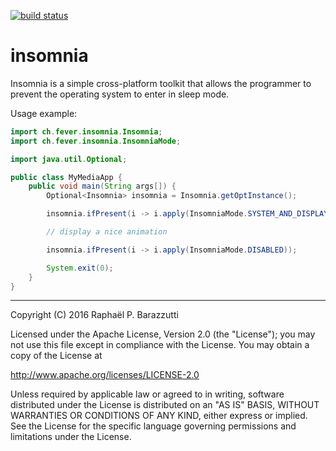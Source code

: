 [![build status](https://secure.travis-ci.org/rbarazzutti/insomnia.svg?branch=master)](http://travis-ci.org/rbarazzutti/insomnia)

# insomnia
Insomnia is a simple cross-platform toolkit that allows the programmer to prevent the operating system to enter in sleep mode.

Usage example:

```java
import ch.fever.insomnia.Insomnia;
import ch.fever.insomnia.InsomniaMode;

import java.util.Optional;

public class MyMediaApp {
    public void main(String args[]) {
        Optional<Insomnia> insomnia = Insomnia.getOptInstance();

        insomnia.ifPresent(i -> i.apply(InsomniaMode.SYSTEM_AND_DISPLAY_UP));

        // display a nice animation

        insomnia.ifPresent(i -> i.apply(InsomniaMode.DISABLED));

        System.exit(0);
    }
}

```

---

Copyright (C) 2016 Raphaël P. Barazzutti

Licensed under the Apache License, Version 2.0 (the "License");
you may not use this file except in compliance with the License.
You may obtain a copy of the License at

http://www.apache.org/licenses/LICENSE-2.0

Unless required by applicable law or agreed to in writing, software
distributed under the License is distributed on an "AS IS" BASIS,
WITHOUT WARRANTIES OR CONDITIONS OF ANY KIND, either express or implied.
See the License for the specific language governing permissions and
limitations under the License.

